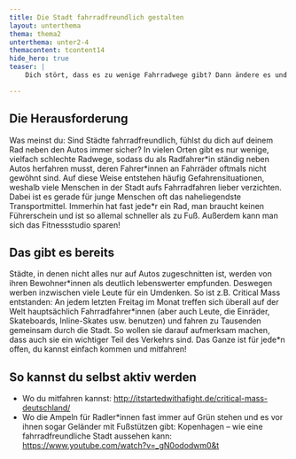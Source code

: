```yaml
---
title: Die Stadt fahrradfreundlich gestalten
layout: unterthema
thema: thema2
unterthema: unter2-4
themacontent: tcontent14
hide_hero: true
teaser: |
    Dich stört, dass es zu wenige Fahrradwege gibt? Dann ändere es und werde aktiv!

---
```


## Die Herausforderung
Was meinst du: Sind Städte fahrradfreundlich, fühlst du dich auf deinem Rad neben den Autos immer sicher? In vielen Orten gibt es nur wenige, vielfach schlechte Radwege, sodass du als Radfahrer\*in ständig neben Autos herfahren musst, deren Fahrer\*innen an Fahrräder oftmals nicht gewöhnt sind. Auf diese Weise entstehen häufig Gefahrensituationen, weshalb viele Menschen in der Stadt aufs Fahrradfahren lieber verzichten. Dabei ist es gerade für junge Menschen oft das naheliegendste Transportmittel. Immerhin hat fast jede\*r ein Rad, man braucht keinen Führerschein und ist so allemal schneller als zu Fuß. Außerdem kann man sich das Fitnessstudio sparen!

## Das gibt es bereits
Städte, in denen nicht alles nur auf Autos zugeschnitten ist, werden von ihren Bewohner\*innen als deutlich lebenswerter empfunden. Deswegen werben inzwischen viele Leute für ein Umdenken. So ist z.B. Critical Mass entstanden: An jedem letzten Freitag im Monat treffen sich überall auf der Welt hauptsächlich Fahrradfahrer\*innen (aber auch Leute, die Einräder, Skateboards, Inline-Skates usw. benutzen) und fahren zu Tausenden gemeinsam durch die Stadt. So wollen sie darauf aufmerksam machen, dass auch sie ein wichtiger Teil des Verkehrs sind. Das Ganze ist für jede\*n offen, du kannst einfach kommen und mitfahren!

## So kannst du selbst aktiv werden
* Wo du mitfahren kannst: http://itstartedwithafight.de/critical-mass-deutschland/
* Wo die Ampeln für Radler\*innen fast immer auf Grün stehen und es vor ihnen sogar Geländer mit Fußstützen gibt: Kopenhagen – wie eine fahrradfreundliche Stadt aussehen kann: https://www.youtube.com/watch?v=_gN0ododwm0&t
